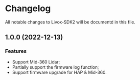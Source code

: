 # Changelog

All notable changes to Livox-SDK2 will be documentd in this file.

## 1.0.0 (2022-12-13)
### Features
* Support Mid-360 Lidar;
* Partially support the firmware log function;
* Support firmware upgrade for HAP & Mid-360.